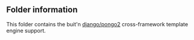 ## Folder information

This folder contains the buit'n [django/pongo2](https://github.com/flosch/pongo2) cross-framework template engine support.
